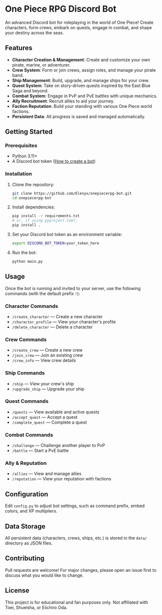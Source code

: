 # One Piece RPG Discord Bot

An advanced Discord bot for roleplaying in the world of One Piece! Create characters, form crews, embark on quests, engage in combat, and shape your destiny across the seas.

## Features

- **Character Creation & Management**: Create and customize your own pirate, marine, or adventurer.
- **Crew System**: Form or join crews, assign roles, and manage your pirate band.
- **Ship Management**: Build, upgrade, and manage ships for your crew.
- **Quest System**: Take on story-driven quests inspired by the East Blue Saga and beyond.
- **Combat System**: Engage in PvP and PvE battles with unique mechanics.
- **Ally Recruitment**: Recruit allies to aid your journey.
- **Faction Reputation**: Build your standing with various One Piece world factions.
- **Persistent Data**: All progress is saved and managed automatically.

## Getting Started

### Prerequisites
- Python 3.11+
- A Discord bot token ([How to create a bot](https://discordpy.readthedocs.io/en/stable/discord.html))

### Installation
1. Clone the repository:
	```bash
	git clone https://github.com/Elenyx/onepiecerpg-bot.git
	cd onepiecerpg-bot
	```
2. Install dependencies:
	```bash
	pip install -r requirements.txt
	# or, if using pyproject.toml:
	pip install .
	```
3. Set your Discord bot token as an environment variable:
	```bash
	export DISCORD_BOT_TOKEN=your_token_here
	```
4. Run the bot:
	```bash
	python main.py
	```

## Usage

Once the bot is running and invited to your server, use the following commands (with the default prefix `!`):

### Character Commands
- `/create_character` — Create a new character
- `/character_profile` — View your character's profile
- `/delete_character` — Delete a character

### Crew Commands
- `/create_crew` — Create a new crew
- `/join_crew` — Join an existing crew
- `/crew_info` — View crew details

### Ship Commands
- `/ship` — View your crew's ship
- `/upgrade_ship` — Upgrade your ship

### Quest Commands
- `/quests` — View available and active quests
- `/accept_quest` — Accept a quest
- `/complete_quest` — Complete a quest

### Combat Commands
- `/challenge` — Challenge another player to PvP
- `/battle` — Start a PvE battle

### Ally & Reputation
- `/allies` — View and manage allies
- `/reputation` — View your reputation with factions

## Configuration

Edit `config.py` to adjust bot settings, such as command prefix, embed colors, and XP multipliers.

## Data Storage

All persistent data (characters, crews, ships, etc.) is stored in the `data/` directory as JSON files.

## Contributing

Pull requests are welcome! For major changes, please open an issue first to discuss what you would like to change.

## License

This project is for educational and fan purposes only. Not affiliated with Toei, Shueisha, or Eiichiro Oda.
